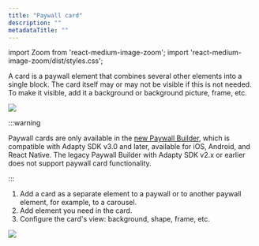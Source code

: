 ```yaml
---
title: "Paywall card"
description: ""
metadataTitle: ""
---
```


import Zoom from 'react-medium-image-zoom';
import 'react-medium-image-zoom/dist/styles.css';

A card is a paywall element that combines several other elements into a single block. The card itself may or may not be visible if this is not needed. To make it visible, add it a background or background picture, frame, etc.

<Zoom>
  <img src={require('./img/16fd800-PB_card_example.webp').default}
  style={{
    border: 'none', /* border width and color */
    width: '200px', /* image width */
    display: 'block', /* for alignment */
    margin: '0 auto' /* center alignment */
  }}
/>
</Zoom>

:::warning

Paywall cards are only available in the [new Paywall Builder](adapty-paywall-builder), which is compatible with Adapty SDK v3.0 and later, available for iOS, Android, and React Native. The legacy Paywall Builder with Adapty SDK v2.x or earlier does not support paywall card functionality.

:::

1. Add a card as a separate element to a paywall or to another paywall element, for example, to a carousel.
2. Add element you need in the card.
3. Configure the card's view: background, shape, frame, etc.


<Zoom>
  <img src={require('./img/66d9877-PB_card.webp').default}
  style={{
    border: '1px solid #727272', /* border width and color */
    width: '700px', /* image width */
    display: 'block', /* for alignment */
    margin: '0 auto' /* center alignment */
  }}
/>
</Zoom>

